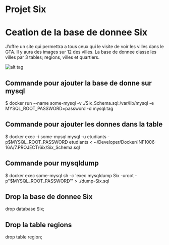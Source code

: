 # Projet Six 
# Ceation de la base de donnee Six 

J’offre un site qui permettra a tous ceux qui le visite de voir les villes dans le GTA.
Il y aura des images sur 12 des villes. 
La base de donnee classe les villes par 3 tables; regions, villes et quartiers. 

![alt tag](https://github.com/CollegeBoreal/INF1006-16A/tree/Gary/7.PROJECT/6ix/Six.png)

## Commande pour ajouter la base de donne sur mysql
$ docker run --name some-mysql -v ./Six_Schema.sql:/var/lib/mysql -e MYSQL_ROOT_PASSWORD=password -d mysql:tag

## Commande pour ajouter les donnes dans la table 
$ docker exec -i some-mysql mysql -u etudiants -p$MYSQL_ROOT_PASSWORD etudiants < ~/Developer/Docker/INF1006-16A/7.PROJECT/6ix/Six_Schema.sql

## Commande pour mysqldump
$ docker exec some-mysql sh -c 'exec mysqldump Six -uroot -p"$MYSQL_ROOT_PASSWORD"' > ./dump-Six.sql

## Drop la base de donnee Six
drop database Six;

## Drop la table regions
drop table region;
